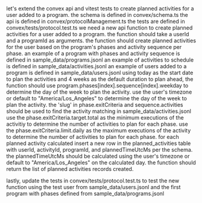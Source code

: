 # 
let's extend the convex api and vitest tests to create planned activities for a user added to a program.
the schema is defined in convex/schema.ts
the api is defined in convex/protocolManagement.ts
the tests are defined in convex/tests/protocol.test.ts
we need a new api function to create planned activities for a user added to a program.
the function should take a userId and a programId as arguments.
the function should create planned activities for the user based on the program's phases and activity sequence per phase.
an example of a program with phases and activity sequence is defined in sample_data/programs.jsonl
an example of activities to schedule is defined in sample_data/activities.jsonl
an example of users added to a program is defined in sample_data/users.jsonl
using today as the start date to plan the activities and 4 weeks as the default duration to plan ahead, the function should use program.phases[index].sequence[index].weekday to determine the day of the week to plan the activity.
use the user's timezone or default to "America/Los_Angeles" to determine the day of the week to plan the activity.
the 'slug' in phase.exitCriteria and sequence.activities should be used to find the activity matching in sample_data/activities.jsonl
use the phase.exitCriteria.target.total as the minimum executions of the activitiy to determine the number of activities to plan for each phase.
use the phase.exitCriteria.limit.daily as the maximum executions of the activity to determine the number of activities to plan for each phase.
for each planned activity calculated insert a new row in the planned_activities table with userId, activityId, programId, and plannedTimeUtcMs per the schema.
the plannedTimeUtcMs should be calculated using the user's timezone or default to "America/Los_Angeles" on the calculated day.
the function should return the list of planned activities records created.

lastly, update the tests in convex/tests/protocol.test.ts to test the new function using the test user from sample_data/users.jsonl and the first program with phases defined from sample_data/programs.jsonl